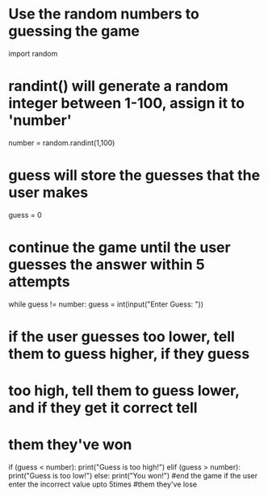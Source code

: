 # Use the random numbers to guessing the game
import random

# randint() will generate a random integer between 1-100, assign it to 'number'
number = random.randint(1,100)

# guess will store the guesses that the user makes
guess = 0

# continue the game until the user guesses the answer within 5 attempts
while guess != number:
  guess = int(input("Enter Guess: "))
  # if the user guesses too lower, tell them to guess higher, if they guess
  # too high, tell them to guess lower, and if they get it correct tell
  # them they've won
  if (guess < number):
    print("Guess is too high!")
  elif (guess > number):
    print("Guess is too low!")
  else:
    print("You won!")
#end the game if the user enter the incorrect value upto 5times
#them they've lose

